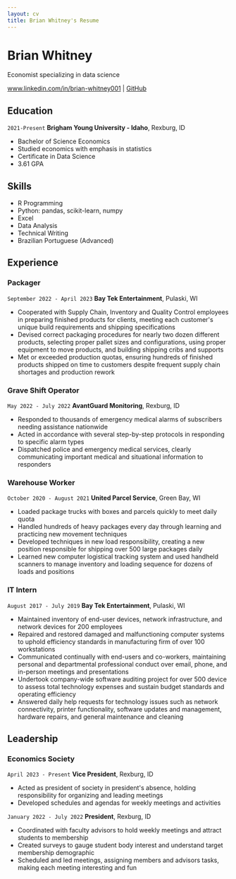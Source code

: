 ```yaml
---
layout: cv
title: Brian Whitney's Resume
---
```

# Brian Whitney
Economist specializing in data science

<div id="webaddress">
<a href=" www.linkedin.com/in/brian-whitney001"> www.linkedin.com/in/brian-whitney001</a>
| <a href="https://github.com/brianw883/bwhitney_resume.git">GitHub</a>
</div>

<!-- https://www.monique.tech/the-art-of-markdown -->

## Education

`2021-Present`
__Brigham Young University - Idaho__, Rexburg, ID
- Bachelor of Science Economics
- Studied economics with emphasis in statistics
- Certificate in Data Science
- 3.61 GPA

## Skills

- R Programming
- Python: pandas, scikit-learn, numpy
- Excel
- Data Analysis
- Technical Writing
- Brazilian Portuguese (Advanced)

## Experience

### Packager

`September 2022 - April 2023`
__Bay Tek Entertainment__, Pulaski, WI

- Cooperated with Supply Chain, Inventory and Quality Control employees in preparing finished products for clients, meeting each
customer's unique build requirements and shipping specifications
- Devised correct packaging procedures for nearly two dozen different products, selecting proper pallet sizes and configurations, using
proper equipment to move products, and building shipping cribs and supports
- Met or exceeded production quotas, ensuring hundreds of finished products shipped on time to customers despite frequent supply
chain shortages and production rework

### Grave Shift Operator

`May 2022 - July 2022`
__AvantGuard Monitoring__, Rexburg, ID

- Responded to thousands of emergency medical alarms of subscribers needing assistance nationwide
- Acted in accordance with several step-by-step protocols in responding to specific alarm types
- Dispatched police and emergency medical services, clearly communicating important medical and situational information to responders

### Warehouse Worker

`October 2020 - August 2021`
__United Parcel Service__, Green Bay, WI

- Loaded package trucks with boxes and parcels quickly to meet daily quota
- Handled hundreds of heavy packages every day through learning and practicing new movement techniques
- Developed techniques in new load responsibility, creating a new position responsible for shipping over 500 large packages daily
- Learned new computer logistical tracking system and used handheld scanners to manage inventory and loading sequence for dozens of
loads and positions

### IT Intern

`August 2017 - July 2019`
__Bay Tek Entertainment__, Pulaski, WI

- Maintained inventory of end-user devices, network infrastructure, and network devices for 200 employees
- Repaired and restored damaged and malfunctioning computer systems to uphold efficiency standards in manufacturing firm of over
100 workstations
- Communicated continually with end-users and co-workers, maintaining personal and departmental professional conduct over email,
phone, and in-person meetings and presentations
- Undertook company-wide software auditing project for over 500 device to assess total technology expenses and sustain budget
standards and operating efficiency
- Answered daily help requests for technology issues such as network connectivity, printer functionality, software updates and
management, hardware repairs, and general maintenance and cleaning

## Leadership

### Economics Society

`April 2023 - Present`
__Vice President__, Rexburg, ID

- Acted as president of society in president's absence, holding responsibility for organizing and leading meetings
- Developed schedules and agendas for weekly meetings and activities

`January 2022 - July 2022`
__President__, Rexburg, ID

- Coordinated with faculty advisors to hold weekly meetings and attract students to membership
- Created surveys to gauge student body interest and understand target membership demographic
- Scheduled and led meetings, assigning members and advisors tasks, making each meeting interesting and fun

<!-- ### Footer

Last updated: May 2013 -->


